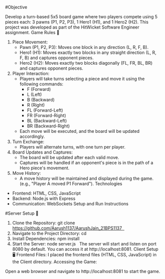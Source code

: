#Objective

Develop a turn-based 5x5 board game where two players compete using 5 pieces each: 3 pawns (P1, P2, P3), 1 Hero1 (H1), and 1 Hero2 (H2). This project was developed as part of the HitWicket Software Engineer assignment.
Game Rules 📜

1. Piece Movement:
    * Pawn (P1, P2, P3): Moves one block in any direction (L, R, F, B).
    * Hero1 (H1): Moves exactly two blocks in any straight direction (L, R, F, B) and captures opponent pieces.
    * Hero2 (H2): Moves exactly two blocks diagonally (FL, FR, BL, BR) and captures opponent pieces.
2. Player Interaction:
    * Players will take turns selecting a piece and move it using the following commands:
        * F (Forward)
        * L (Left)
        * B (Backward)
        * R (Right)
        * FL (Forward-Left)
        * FR (Forward-Right)
        * BL (Backward-Left)
        * BR (Backward-Right)
    * Each move will be executed, and the board will be updated accordingly.
3. Turn Exchange:
    * Players will alternate turns, with one turn per player.
4. Board Updates and Captures:
    * The board will be updated after each valid move.
    * Captures will be handled if an opponent's piece is in the path of a Hero piece's movement.
5. Move History:
    * A move history will be maintained and displayed during the game. (e.g., "Player A moved P1 Forward").
Technologies

* Frontend: HTML, CSS, JavaScript
* Backend: Node.js with Express
* Communication: WebSockets
Setup and Run Instructions

#Server Setup 🚀

1. Clone the Repository: git clone https://github.com/Aarush1137/AarushJain_21BPS1137  
2. Navigate to the Project Directory: cd <chess-game>  
3. Install Dependencies: npm install  
4. Start the Server: node server.js  
The server will start and listen on port 8080 by default. You can access it at http://localhost:8081.
Client Setup 🖥️
Frontend Files:
I placed the frontend files (HTML, CSS, JavaScript) in the Client directory.
Accessing the Game:

Open a web browser and navigate to http://localhost:8081 to start the game.
